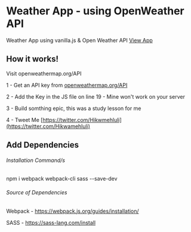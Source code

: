 # Weather App - using OpenWeather API

Weather App using vanilla.js & Open Weather API
[View App](https://hikwamehluli.github.io/WeatherBythatAfro)

## How it works!

Visit openweathermap.org/API

1 - Get an API key from [openweathermap.org/API](https://openweathermap.org/API)

2 - Add the Key in the JS file on line 19 - Mine won't work on your server

3 - Build somthing epic, this was a study lesson for me

4 - Tweet Me [https://twitter.com/Hikwmehluli](https://twitter.com/Hikwamehluli)

## Add Dependencies
###### Installation Command/s

npm i webpack webpack-cli sass --save-dev

###### Source of Dependencies

Webpack - https://webpack.js.org/guides/installation/

SASS - https://sass-lang.com/install
